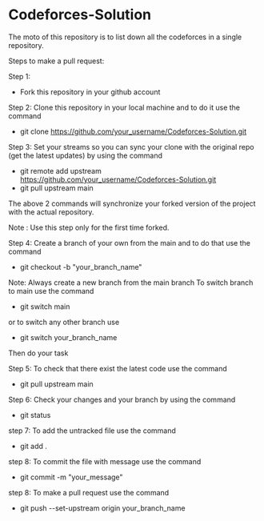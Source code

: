 # Codeforces-Solution
The moto of this repository is to list down all the codeforces in a single repository. 

Steps to make a pull request:

Step 1:
* Fork this repository in your github account

Step 2:
Clone this repository in your local machine and to do it use the command
* git clone https://github.com/your_username/Codeforces-Solution.git

Step 3:
Set your streams so you can sync your clone with the original repo (get the latest updates) by using the command
* git remote add upstream https://github.com/your_username/Codeforces-Solution.git
* git pull upstream main<br>

The above 2 commands will synchronize your forked version of the project with the actual repository. 

Note : Use this step only for the first time forked.

Step 4:
Create a branch of your own from the main and to do that use the command
* git checkout -b "your_branch_name"

Note: Always create a new branch from the main branch
To switch branch to main use the command
* git switch main<br>

or to switch any other branch use
* git switch your_branch_name

Then do your task

Step 5:
To check that there exist the latest code use the command
* git pull upstream main

Step 6:
Check your changes and your branch by using the command
* git status

step 7:
To add the untracked file use the command
* git add .

step 8:
To commit the file with message use the command
* git commit -m "your_message"

step 8:
To make a pull request use the command
* git push --set-upstream origin your_branch_name
